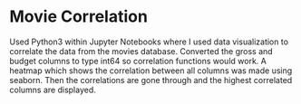 # Movie Correlation
Used Python3 within Jupyter Notebooks where I used data visualization to correlate the data from the movies database.
Converted the gross and budget columns to type int64 so correlation functions would work.
A heatmap which shows the correlation between all columns was made using seaborn.
Then the correlations are gone through and the highest correlated columns are displayed.
